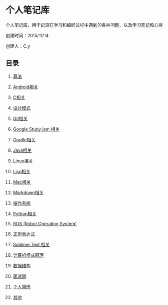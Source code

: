 # 个人笔记库
个人笔记库，用于记录在学习和编码过程中遇到的各种问题、以及学习笔记和心得

创建时间：2015/11/14

创建人：C.y

## 目录

1. [算法](https://github.com/yangruihan/Notes/tree/master/Algorithm)

2. [Android相关](https://github.com/yangruihan/Notes/tree/master/Android)

3. [C相关](https://github.com/yangruihan/Notes/tree/master/C)

4. [设计模式](https://github.com/yangruihan/Notes/tree/master/DesignPattern)

5. [Git相关](https://github.com/yangruihan/Notes/tree/master/Git)

6. [Google Study jam 相关](https://github.com/yangruihan/Notes/tree/master/Google%20Study%20jam)

7. [Gradle相关](https://github.com/yangruihan/Notes/tree/master/Gradle)

8. [Java相关](https://github.com/yangruihan/Notes/tree/master/Java)

9. [Linux相关](https://github.com/yangruihan/Notes/tree/master/Linux)

10. [Lisp相关](https://github.com/yangruihan/Notes/tree/master/Lisp)

11. [Mac相关](https://github.com/yangruihan/Notes/tree/master/Mac)

12. [Markdown相关](https://github.com/yangruihan/Notes/tree/master/Markdown)

13. [操作系统](https://github.com/yangruihan/Notes/tree/master/OperatingSystem)

14. [Python相关](https://github.com/yangruihan/Notes/tree/master/Python)

15. [ROS (Robot Operating System)](https://github.com/yangruihan/Notes/tree/master/ROS)

16. [正则表达式](https://github.com/yangruihan/Notes/tree/master/RegularExpression)

17. [Sublime Text 相关](https://github.com/yangruihan/Notes/tree/master/Sublime%20Text)

18. [计算机组成原理](https://github.com/yangruihan/Notes/tree/master/%E8%AE%A1%E7%AE%97%E6%9C%BA%E7%BB%84%E6%88%90%E5%8E%9F%E7%90%86)

19. [数据结构](https://github.com/yangruihan/Notes/tree/master/DataStruct)

20. [面试题](https://github.com/yangruihan/Notes/tree/master/%E9%9D%A2%E8%AF%95%E9%A2%98)

21. [个人简历](https://github.com/yangruihan/Notes/blob/master/%E4%B8%AA%E4%BA%BA%E7%AE%80%E5%8E%86/%E6%9D%A8%E7%9D%BF%E6%B6%B5%E7%9A%84%E7%AE%80%E5%8E%86.pdf)

22. [其他](https://github.com/yangruihan/Notes/tree/master/Others)

